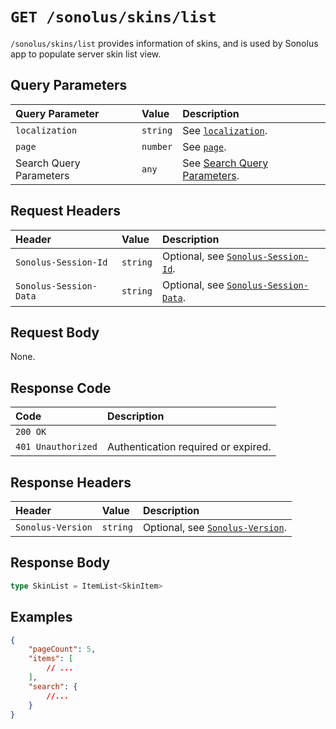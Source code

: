 # `GET /sonolus/skins/list`

`/sonolus/skins/list` provides information of skins, and is used by Sonolus app to populate server skin list view.

## Query Parameters

| Query Parameter         | Value    | Description                                                                    |
| :---------------------- | :------- | :----------------------------------------------------------------------------- |
| `localization`          | `string` | See [`localization`](../query-parameters/localization.md).                     |
| `page`                  | `number` | See [`page`](../query-parameters/page.md).                                     |
| Search Query Parameters | `any`    | See [Search Query Parameters](../query-parameters/search-query-parameters.md). |

## Request Headers

| Header                 | Value    | Description                                                                 |
| :--------------------- | :------- | :-------------------------------------------------------------------------- |
| `Sonolus-Session-Id`   | `string` | Optional, see [`Sonolus-Session-Id`](../headers/sonolus-session-id.md).     |
| `Sonolus-Session-Data` | `string` | Optional, see [`Sonolus-Session-Data`](../headers/sonolus-session-data.md). |

## Request Body

None.

## Response Code

| Code               | Description                         |
| :----------------- | :---------------------------------- |
| `200 OK`           |                                     |
| `401 Unauthorized` | Authentication required or expired. |

## Response Headers

| Header            | Value    | Description                                                       |
| :---------------- | :------- | :---------------------------------------------------------------- |
| `Sonolus-Version` | `string` | Optional, see [`Sonolus-Version`](../headers/sonolus-version.md). |

## Response Body

```ts
type SkinList = ItemList<SkinItem>
```

## Examples

```json
{
    "pageCount": 5,
    "items": [
        // ...
    ],
    "search": {
        //...
    }
}
```
